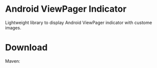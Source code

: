 # Android ViewPager Indicator
Lightweight library to display Android ViewPager indicator with custome images.



# Download
Maven:
